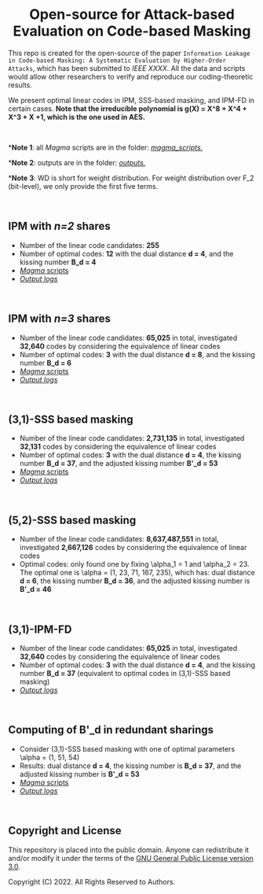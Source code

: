 <h1 align="center">Open-source for Attack-based Evaluation on Code-based Masking</h1>

This repo is created for the open-source of the paper `Information Leakage in Code-based Masking: A Systematic Evaluation by Higher-Order Attacks`, which has been submitted to *IEEE XXXX*. All the data and scripts would allow other researchers to verify and reproduce our coding-theoretic results.

We present optimal linear codes in IPM, SSS-based masking, and IPM-FD in certain cases. 
**Note that the irreducible polynomial is g(X) = X^8 + X^4 + X^3 + X +1, which is the one used in AES.**

<br/>

***Note 1**: all *Magma* scripts are in the folder: [*magma_scripts.*](./magma_scripts)

***Note 2**: outputs are in the folder: [*outputs.*](./outputs)

***Note 3**: WD is short for weight distribution. For weight distribution over F_2 (bit-level), we only provide the first five terms.

<br/>

## IPM with *n=2* shares

- Number of the linear code candidates: **255**
- Number of optimal codes: **12** with the dual distance **d = 4**, and the kissing number **B_d = 4**
- [*Magma* scripts](./magma_scripts/ipm_n2_aes.m)
- [*Output logs*](./outputs/log_ipm_n2_aes.log)

<br/>

## IPM with *n=3* shares

- Number of the linear code candidates: **65,025** in total, investigated **32,640** codes by considering the equivalence of linear codes
- Number of optimal codes: **3** with the dual distance **d = 8**, and the kissing number **B_d = 6**
- [*Magma* scripts](./magma_scripts/ipm_n3_aes.m)
- [*Output logs*](./outputs/log_ipm_n3_aes.log)

<br/>

## (3,1)-SSS based masking

- Number of the linear code candidates: **2,731,135** in total, investigated **32,131** codes by considering the equivalence of linear codes
- Number of optimal codes: **3** with the dual distance **d = 4**, the kissing number **B_d = 37**, and the adjusted kissing number **B'_d = 53**
- [*Magma* scripts](./magma_scripts/sss_n3_t1_aes.m)
- [*Output logs*](./outputs/log_sss_n3_t1_aes.log)

<br/>

## (5,2)-SSS based masking

- Number of the linear code candidates: **8,637,487,551** in total, investigated **2,667,126** codes by considering the equivalence of linear codes
- Optimal codes: only found one by fixing \alpha_1 = 1 and \alpha_2 = 23. The optimal one is \alpha = (1, 23, 71, 167, 235), which has: dual distance **d = 6**, the kissing number **B_d = 36**, and the adjusted kissing number is **B'_d = 46**

<br/>

## (3,1)-IPM-FD

- Number of the linear code candidates: **65,025** in total, investigated **32,640** codes by considering the equivalence of linear codes
- Number of optimal codes: **3** with the dual distance **d = 4**, and the kissing number **B_d = 37** (equivalent to optimal codes in (3,1)-SSS based masking)
- [*Output logs*](./outputs/log_ipm_fd_n3_t1_aes.log)

<br/>

## Computing of B'_d in redundant sharings

- Consider (3,1)-SSS based masking with one of optimal parameters \alpha = (1, 51, 54)
- Results: dual distance **d = 4**, the kissing number is **B_d = 37**, and the adjusted kissing number is **B'_d = 53**
- [*Magma* scripts](./magma_scripts/compute_B_prime.m)
- [*Output logs*](./outputs/log_compute_B_prime.log)

<br/>

## Copyright and License

This repository is placed into the public domain. Anyone can redistribute it and/or modify it under the terms of the [GNU General Public License version 3.0](https://www.gnu.org/licenses/gpl-3.0.html).

Copyright (C) 2022. All Rights Reserved to Authors.